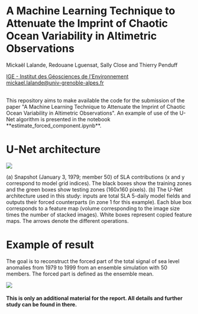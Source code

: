 

# A Machine Learning Technique to Attenuate the Imprint of Chaotic Ocean Variability in Altimetric Observations

Mickaël Lalande, Redouane Lguensat, Sally Close and Thierry Penduff

[IGE - Institut des Géosciences de l'Environnement](http://www.ige-grenoble.fr/)<br/>
<mickael.lalande@univ-grenoble-alpes.fr>


<br/>
This repository aims to make available the code for the submission of the paper "A Machine Learning Technique to Attenuate the Imprint of Chaotic Ocean Variability in Altimetric Observations". An example of use of the U-Net algorithm is presented in the notebook **estimate_forced_component.ipynb**. 


# U-Net architecture 

![](img/unet.png)

(a) Snapshot (January 3, 1979; member 50) of SLA contributions (x and y correspond to model grid indices). The black boxes show the training zones and the green boxes show testing zones (160x160 pixels). (b) The U-Net architecture used in this study: inputs are total SLA 5-daily model fields and outputs their forced counterparts (in zone 1 for this example). Each blue box corresponds to a feature map (volume corresponding to the image size times the number of stacked images). White boxes represent copied feature maps. The arrows denote the different operations.

# Example of result
The goal is to reconstruct the forced part of the total signal of sea level anomalies from 1979 to 1999 from an ensemble simulation with 50 members. The forced part is defined as the ensemble mean.

![](img/pred.png)

#### This is only an additional material for the report. All details and further study can be found in there.
<!--stackedit_data:
eyJoaXN0b3J5IjpbLTEyNDA1MTUxMzIsLTE4NjQ4OTY2MzUsMT
g0MDAyOTA4OSwtMjA0NDE2MDIyNV19
-->